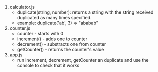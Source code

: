 1. calculator.js
   - duplicate(string, number): returns a string with the string received duplicated as many times specified.
   - example: duplicate('ab', 3) => "ababab"
2. counter.js
   - counter - starts with 0
   - increment() - adds one to counter
   - decrement() - substracts one from counter
   - getCounter() - returns the counter's value
3. app.js
   - run increment, decrement, getCounter an duplicate and use the console to check that it works
